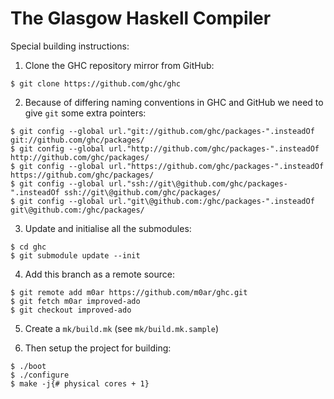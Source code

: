The Glasgow Haskell Compiler
============================

Special building instructions:

1. Clone the GHC repository mirror from GitHub: 

  ```
  $ git clone https://github.com/ghc/ghc
  ```

2. Because of differing naming conventions in GHC and GitHub we need to give `git` some extra pointers:

  ```
  $ git config --global url."git://github.com/ghc/packages-".insteadOf     git://github.com/ghc/packages/
  $ git config --global url."http://github.com/ghc/packages-".insteadOf    http://github.com/ghc/packages/
  $ git config --global url."https://github.com/ghc/packages-".insteadOf   https://github.com/ghc/packages/
  $ git config --global url."ssh://git\@github.com/ghc/packages-".insteadOf ssh://git\@github.com/ghc/packages/
  $ git config --global url."git\@github.com:/ghc/packages-".insteadOf      git\@github.com:/ghc/packages/
  ```
  
3. Update and initialise all the submodules:

  ```
  $ cd ghc
  $ git submodule update --init
  ```

4. Add this branch as a remote source:

  ```
  $ git remote add m0ar https://github.com/m0ar/ghc.git
  $ git fetch m0ar improved-ado
  $ git checkout improved-ado
  ```

5. Create a `mk/build.mk` (see `mk/build.mk.sample`)

6. Then setup the project for building:
  ```
  $ ./boot
  $ ./configure
  $ make -j{# physical cores + 1}
  ```
